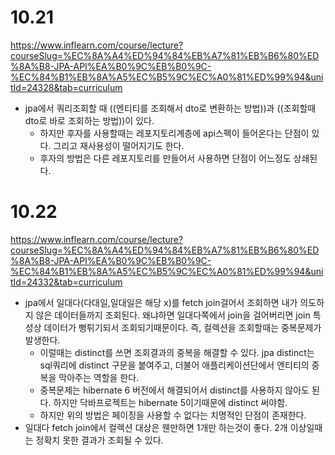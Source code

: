 # 10.21
https://www.inflearn.com/course/lecture?courseSlug=%EC%8A%A4%ED%94%84%EB%A7%81%EB%B6%80%ED%8A%B8-JPA-API%EA%B0%9C%EB%B0%9C-%EC%84%B1%EB%8A%A5%EC%B5%9C%EC%A0%81%ED%99%94&unitId=24328&tab=curriculum
- jpa에서 쿼리조회할 때 ((엔티티를 조회해서 dto로 변환하는 방법))과 ((조회할때 dto로 바로 조회하는 방법))이 있다.
  - 하지만 후자를 사용할때는 레포지토리계층에 api스펙이 들어온다는 단점이 있다. 그리고 재사용성이 떨어지기도 한다.
  - 후자의 방법은  다른 레포지토리를 만들어서 사용하면 단점이 어느정도 상쇄된다.

# 10.22
https://www.inflearn.com/course/lecture?courseSlug=%EC%8A%A4%ED%94%84%EB%A7%81%EB%B6%80%ED%8A%B8-JPA-API%EA%B0%9C%EB%B0%9C-%EC%84%B1%EB%8A%A5%EC%B5%9C%EC%A0%81%ED%99%94&unitId=24332&tab=curriculum
- jpa에서 일대다(다대일,일대일은 해당 x)를 fetch join걸어서 조회하면 내가 의도하지 않은 데이터들까지 조회된다. 왜냐하면 일대다쪽에서 join을 걸어버리면 join 특성상 데이터가 뻥튀기되서 조회되기때문이다. 즉, 컬렉션을 조회할때는 중복문제가 발생한다.
  - 이럴때는 distinct를 쓰면 조회결과의 중복을 해결할 수 있다. jpa distinct는 sql쿼리에 distinct 구문을 붙여주고, 더불어 애플리케이션단에서 엔티티의 중복을 막아주는 역할을 한다.
  - 중복문제는 hibernate 6 버전에서 해결되어서 distinct를 사용하지 않아도 된다. 하지만 닥바프로젝트는 hibernate 5이기때문에 distinct 써야함.
  - 하지만 위의 방법은 페이징을 사용할 수 없다는 치명적인 단점이 존재한다.
- 일대다 fetch join에서 컬렉션 대상은 웬만하면 1개만 하는것이 좋다. 2개 이상일때는 정확치 못한 결과가 조회될 수 있다.
